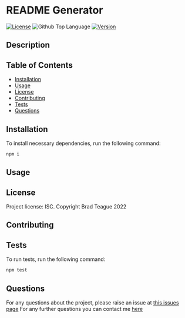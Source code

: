 # README Generator

[![License](https://img.shields.io/badge/License-ISC-blue)](https://img.shields.io/badge/License-ISC-blue)
![Github Top Language](https://img.shields.io/github/languages/top/bradbrad88/readme-generator)
[![Version](https://img.shields.io/badge/Version-1.0.0-blue)](https://img.shields.io/badge/Version-1.0.0-blue)

## Description

## Table of Contents

- [Installation](#installation)
- [Usage](#usage)
- [License](#license)
- [Contributing](#contributing)
- [Tests](#tests)
- [Questions](#questions)

## Installation

To install necessary dependencies, run the following command:

```bash
npm i
```

## Usage

## License

Project license: ISC. Copyright Brad Teague 2022

## Contributing

## Tests

To run tests, run the following command:

```bash
npm test
```

## Questions

For any questions about the project, please raise an issue at [this issues page](https://github.com/bradbrad88/readme-generator/issues)
For any further questions you can contact me [here](b_rad88@live.com)
